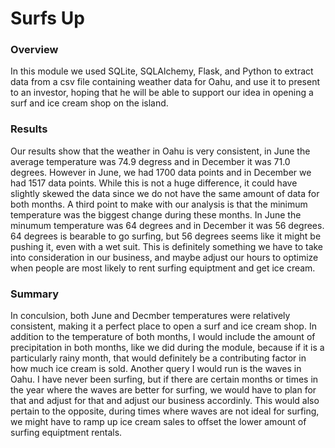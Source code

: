 # Surfs Up

### Overview 
In this module we used SQLite, SQLAlchemy, Flask, and Python to extract data from a csv file containing weather data for Oahu, and use it to present to an investor, hoping that 
he will be able to support our idea in opening a surf and ice cream shop on the island.

### Results
Our results show that the weather in Oahu is very consistent, in June the average temperature was 74.9 degress and in December it was 71.0 degrees.
However in June, we had 1700 data points and in December we had 1517 data points. While this is not a huge difference, it could have slightly skewed the data since we do not 
have the same amount of data for both months. A third point to make with our analysis is that the minimum temperature was the biggest change during these months. In June the minumum
temperature was 64 degrees and in December it was 56 degrees. 64 degrees is bearable to go surfing, but 56 degrees seems like it might be pushing it, even with a wet suit. This is 
definitely something we have to take into consideration in our business, and maybe adjust our hours to optimize when people are most likely to rent surfing equiptment and get
ice cream.

### Summary
In conculsion, both June and Decmber temperatures were relatively consistent, making it a perfect place to open a surf and ice cream shop.
In addition to the temperature of both months, I would include the amount of precipitation in both months, like we did during the module, because if it is a particularly rainy month,
that would definitely be a contributing factor in how much ice cream is sold. 
Another query I would run is the waves in Oahu. I have never been surfing, but if there are certain months or times in the year where the waves are better for surfing, we would 
have to plan for that and adjust for that and adjust our business accordinly. This would also pertain to the opposite, during times where waves are not ideal for surfing, we might
have to ramp up ice cream sales to offset the lower amount of surfing equiptment rentals.
